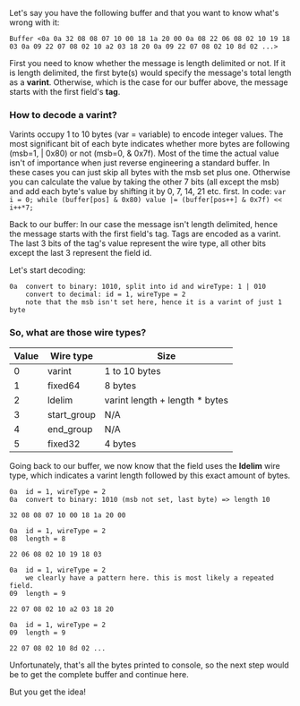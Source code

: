 Let's say you have the following buffer and that you want to know what's wrong with it:

`Buffer <0a 0a 32 08 08 07 10 00 18 1a 20 00 0a 08 22 06 08 02 10 19 18 03 0a 09 22 07 08 02 10 a2 03 18 20 0a 09 22 07 08 02 10 8d 02 ...>`

First you need to know whether the message is length delimited or not. If it is length delimited, the first byte(s) would specify the message's total length as a **varint**. Otherwise, which is the case for our buffer above, the message starts with the first field's **tag**.

### How to decode a varint?
Varints occupy 1 to 10 bytes (var = variable) to encode integer values. The most significant bit of each byte indicates whether more bytes are following (msb=1, | 0x80) or not (msb=0, & 0x7f). Most of the time the actual value isn't of importance when just reverse engineering a standard buffer. In these cases you can just skip all bytes with the msb set plus one. Otherwise you can calculate the value by taking the other 7 bits (all except the msb) and add each byte's value by shifting it by 0, 7, 14, 21 etc. first. In code: `var i = 0; while (buffer[pos] & 0x80) value |= (buffer[pos++] & 0x7f) << i++*7;`

Back to our buffer: In our case the message isn't length delimited, hence the message starts with the first field's tag. Tags are encoded as a varint. The last 3 bits of the tag's value represent the wire type, all other bits except the last 3 represent the field id.

Let's start decoding:

```
0a	convert to binary: 1010, split into id and wireType: 1 | 010
  	convert to decimal: id = 1, wireType = 2
  	note that the msb isn't set here, hence it is a varint of just 1 byte
```

### So, what are those wire types?

Value     | Wire type   | Size
----------|-------------|------
0         | varint      | 1 to 10 bytes
1         | fixed64     | 8 bytes
2         | ldelim      | varint length + length * bytes
3         | start_group | N/A
4         | end_group   | N/A
5         | fixed32     | 4 bytes

Going back to our buffer, we now know that the field uses the **ldelim** wire type, which indicates a varint length followed by this exact amount of bytes.

```
0a	id = 1, wireType = 2
0a	convert to binary: 1010 (msb not set, last byte) => length 10

32 08 08 07 10 00 18 1a 20 00

0a	id = 1, wireType = 2
08	length = 8

22 06 08 02 10 19 18 03

0a	id = 1, wireType = 2 
  	we clearly have a pattern here. this is most likely a repeated field.
09	length = 9

22 07 08 02 10 a2 03 18 20

0a	id = 1, wireType = 2
09	length = 9

22 07 08 02 10 8d 02 ...
```

Unfortunately, that's all the bytes printed to console, so the next step would be to get the complete buffer and continue here.

But you get the idea!